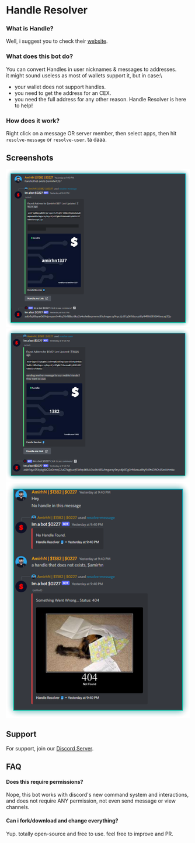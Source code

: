 # Handle Resolver
### What is Handle?
Well, i suggest you to check their [website](https://adahandle.com/faq).
### What does this bot do?
You can convert Handles in user nicknames & messages to addresses.\
it might sound useless as most of wallets support it, but in case:\
- your wallet does not support handles.
- you need to get the address for an CEX.
- you need the full address for any other reason.
Handle Resolver is here to help!
### How does it work?
Right click on a message OR server member, then select apps, then hit `resolve-message` or `resolve-user`. ta daaa.

## Screenshots

![Message Resolved](./showcase/resolve-message.png)
![User Resolved](./showcase/resolve-user.png)
![Errors](./showcase/errors.png)
## Support

For support, join our [Discord Server](https://discord.gg/rfueVMUzq7).


## FAQ

#### Does this require permissions?

Nope, this bot works with discord's new command system and interactions, and does not require ANY permission, not even send message or view channels.

#### Can i fork/download and change everything?

Yup. totally open-source and free to use. feel free to improve and PR.


